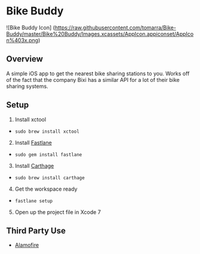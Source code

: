 # Bike Buddy
![Bike Buddy Icon]
(https://raw.githubusercontent.com/tomarra/Bike-Buddy/master/Bike%20Buddy/Images.xcassets/AppIcon.appiconset/AppIcon%403x.png)

## Overview
A simple iOS app to get the nearest bike sharing stations to you. Works off of the fact that the company Bixi has a similar API for a lot of their bike sharing systems.

## Setup
1. Install xctool
  * `sudo brew install xctool`
2. Install [Fastlane](https://fastlane.tools)
  * `sudo gem install fastlane`
3. Install [Carthage](https://github.com/Carthage/Carthage)
  * `sudo brew install carthage`
4. Get the workspace ready
 * `fastlane setup`
5. Open up the project file in Xcode 7

## Third Party Use
* [Alamofire](https://github.com/Alamofire/Alamofire)
